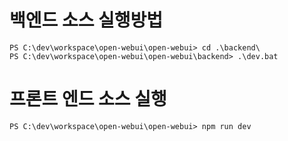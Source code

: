 # 백엔드 소스 실행방법
```
PS C:\dev\workspace\open-webui\open-webui> cd .\backend\
PS C:\dev\workspace\open-webui\open-webui\backend> .\dev.bat
```

# 프론트 엔드 소스 실행

```
PS C:\dev\workspace\open-webui\open-webui> npm run dev
```
